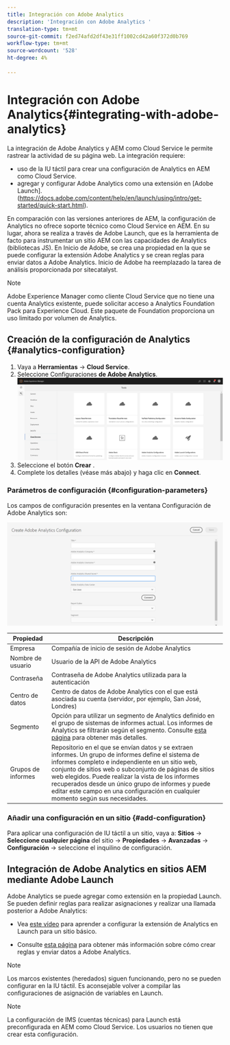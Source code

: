 ```yaml
---
title: Integración con Adobe Analytics
description: 'Integración con Adobe Analytics '
translation-type: tm+mt
source-git-commit: f2ed74afd2df43e31ff1002cd42a60f372d0b769
workflow-type: tm+mt
source-wordcount: '528'
ht-degree: 4%

---
```



# Integración con Adobe Analytics{#integrating-with-adobe-analytics}

La integración de Adobe Analytics y AEM como Cloud Service le permite rastrear la actividad de su página web. La integración requiere:

* uso de la IU táctil para crear una configuración de Analytics en AEM como Cloud Service.
* agregar y configurar Adobe Analytics como una extensión en [Adobe Launch].(https://docs.adobe.com/content/help/en/launch/using/intro/get-started/quick-start.html).

En comparación con las versiones anteriores de AEM, la configuración de Analytics no ofrece soporte técnico como Cloud Service en AEM. En su lugar, ahora se realiza a través de Adobe Launch, que es la herramienta de facto para instrumentar un sitio AEM con las capacidades de Analytics (bibliotecas JS). En Inicio de Adobe, se crea una propiedad en la que se puede configurar la extensión Adobe Analytics y se crean reglas para enviar datos a Adobe Analytics. Inicio de Adobe ha reemplazado la tarea de análisis proporcionada por sitecatalyst.

>[!NOTE]
>
>Adobe Experience Manager como cliente Cloud Service que no tiene una cuenta Analytics existente, puede solicitar acceso a Analytics Foundation Pack para Experience Cloud. Este paquete de Foundation proporciona un uso limitado por volumen de Analytics.

## Creación de la configuración de Analytics {#analytics-configuration}

1. Vaya a **Herramientas** → **Cloud Service**.
2. Seleccione Configuraciones **de Adobe Analytics**.
   ![Ventana](assets/analytics_screen1.png "de Analytics WindowAnalytics")
3. Seleccione el botón **Crear** .
4. Complete los detalles (véase más abajo) y haga clic en **Connect**.

### Parámetros de configuración {#configuration-parameters}

Los campos de configuración presentes en la ventana Configuración de Adobe Analytics son:

![Parámetros](assets/properties_field1.png "de configuración Parámetros de configuración")

| Propiedad | Descripción |
|---|---|
| Empresa | Compañía de inicio de sesión de Adobe Analytics |
| Nombre de usuario | Usuario de la API de Adobe Analytics |
| Contraseña | Contraseña de Adobe Analytics utilizada para la autenticación |
| Centro de datos | Centro de datos de Adobe Analytics con el que está asociada su cuenta (servidor, por ejemplo, San José, Londres) |
| Segmento | Opción para utilizar un segmento de Analytics definido en el grupo de sistemas de informes actual. Los informes de Analytics se filtrarán según el segmento. Consulte [esta página](https://docs.adobe.com/content/help/en/analytics/components/segmentation/seg-overview.html) para obtener más detalles. |
| Grupos de informes | Repositorio en el que se envían datos y se extraen informes. Un grupo de informes define el sistema de informes completo e independiente en un sitio web, conjunto de sitios web o subconjunto de páginas de sitios web elegidos. Puede realizar la vista de los informes recuperados desde un único grupo de informes y puede editar este campo en una configuración en cualquier momento según sus necesidades. |

### Añadir una configuración en un sitio {#add-configuration}

Para aplicar una configuración de IU táctil a un sitio, vaya a: **Sitios** → **Seleccione cualquier página** del sitio → **Propiedades** → **Avanzadas** → **Configuración** → seleccione el inquilino de configuración.

## Integración de Adobe Analytics en sitios AEM mediante Adobe Launch

Adobe Analytics se puede agregar como extensión en la propiedad Launch. Se pueden definir reglas para realizar asignaciones y realizar una llamada posterior a Adobe Analytics:

* Vea [este vídeo](https://docs.adobe.com/content/help/en/analytics-learn/tutorials/implementation/via-adobe-launch/basic-configuration-of-the-analytics-launch-extension.html) para aprender a configurar la extensión de Analytics en Launch para un sitio básico.

* Consulte [esta página](https://docs.adobe.com/content/help/en/core-services-learn/implementing-in-websites-with-launch/implement-solutions/analytics.html) para obtener más información sobre cómo crear reglas y enviar datos a Adobe Analytics.

>[!NOTE]
>
>Los marcos existentes (heredados) siguen funcionando, pero no se pueden configurar en la IU táctil. Es aconsejable volver a compilar las configuraciones de asignación de variables en Launch.

>[!NOTE]
>
>La configuración de IMS (cuentas técnicas) para Launch está preconfigurada en AEM como Cloud Service. Los usuarios no tienen que crear esta configuración.
